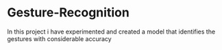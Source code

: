 # Gesture-Recognition
In this project i have experimented and created a model that identifies the gestures with considerable accuracy
